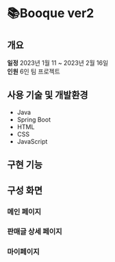 # 📚Booque ver2

## 개요
**일정** 2023년 1월 11 ~ 2023년 2월 16일<br>
**인원** 6인 팀 프로젝트

## 사용 기술 및 개발환경
+ Java
+ Spring Boot
+ HTML
+ CSS
+ JavaScript

## 구현 기능


## 구성 화면
### 메인 페이지
### 판매글 상세 페이지
### 마이페이지
